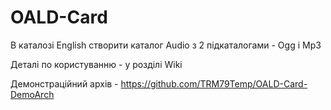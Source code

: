 # OALD-Card

В каталозі English створити каталог Audio з 2 підкаталогами - Ogg і Mp3

Деталі по користуванню - у розділі Wiki

Демонстраційний архів - https://github.com/TRM79Temp/OALD-Card-DemoArch
